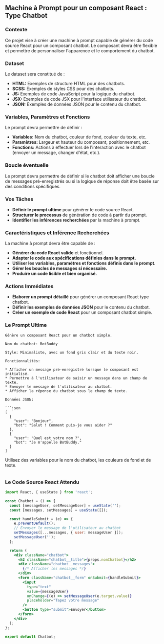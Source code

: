 ## Machine à Prompt pour un composant React : Type Chatbot

### Contexte

Ce projet vise à créer une machine à prompt capable de générer du code source React pour un composant chatbot. Le composant devra être flexible et permettre de personnaliser l'apparence et le comportement du chatbot.

### Dataset

Le dataset sera constitué de :

* **HTML:** Exemples de structure HTML pour des chatbots.
* **SCSS:** Exemples de styles CSS pour des chatbots.
* **JS:** Exemples de code JavaScript pour la logique du chatbot.
* **JSX:** Exemples de code JSX pour l'interface utilisateur du chatbot.
* **JSON:** Exemples de données JSON pour le contenu du chatbot.

### Variables, Paramètres et Fonctions

Le prompt devra permettre de définir :

* **Variables:** Nom du chatbot, couleur de fond, couleur du texte, etc.
* **Paramètres:** Largeur et hauteur du composant, positionnement, etc.
* **Fonctions:** Actions à effectuer lors de l'interaction avec le chatbot (envoyer un message, changer d'état, etc.).

### Boucle éventuelle

Le prompt devra permettre de définir si le chatbot doit afficher une boucle de messages pré-enregistrés ou si la logique de réponse doit être basée sur des conditions spécifiques.

### Vos Tâches

* **Définir le prompt ultime** pour générer le code source React.
* **Structurer le processus** de génération de code à partir du prompt.
* **Identifier les inférences recherchées** par la machine à prompt.

### Caractéristiques et Inférence Recherchées

La machine à prompt devra être capable de :

* **Générer du code React valide** et fonctionnel.
* **Adapter le code aux spécifications définies dans le prompt.**
* **Utiliser les variables, paramètres et fonctions définis dans le prompt.**
* **Gérer les boucles de messages si nécessaire.**
* **Produire un code lisible et bien organisé.**

### Actions Immédiates

* **Élaborer un prompt détaillé** pour générer un composant React type chatbot.
* **Définir les exemples de données JSON** pour le contenu du chatbot.
* **Créer un exemple de code React** pour un composant chatbot simple.

### Le Prompt Ultime

```
Génère un composant React pour un chatbot simple. 

Nom du chatbot: BotBuddy

Style: Minimaliste, avec un fond gris clair et du texte noir.

Fonctionnalités:

* Afficher un message pré-enregistré lorsque le composant est initialisé.
* Permettre à l'utilisateur de saisir un message dans un champ de texte.
* Envoyer le message de l'utilisateur au chatbot.
* Afficher la réponse du chatbot sous le champ de texte.

Données JSON:

```json
[
  {
    "user": "Bonjour",
    "bot": "Salut ! Comment puis-je vous aider ?"
  },
  {
    "user": "Quel est votre nom ?",
    "bot": "Je m'appelle BotBuddy."
  }
]
```

Utilisez des variables pour le nom du chatbot, les couleurs de fond et de texte.

```
```


### Le Code Source React Attendu

```jsx
import React, { useState } from 'react';

const Chatbot = () => {
  const [messageUser, setMessageUser] = useState('');
  const [messages, setMessages] = useState([]);

  const handleSubmit = (e) => {
    e.preventDefault();
    // Envoyer le message de l'utilisateur au chatbot
    setMessages([...messages, { user: messageUser }]);
    setMessageUser('');
  };

  return (
    <div className="chatbot">
      <h2 className="chatbot__title">{props.nomChatbot}</h2>
      <div className="chatbot__messages">
        {/* Afficher les messages */}
      </div>
      <form className="chatbot__form" onSubmit={handleSubmit}>
        <input
          type="text"
          value={messageUser}
          onChange={(e) => setMessageUser(e.target.value)}
          placeholder="Tapez votre message"
        />
        <button type="submit">Envoyer</button>
      </form>
    </div>
  );
};

export default Chatbot;

```



